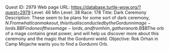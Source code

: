 Quest ID: 2979
Web page URL: https://database.turtle-wow.org/?quest=2979
Level: 46
Min Level: 38
Race: 178
Title: Dark Ceremony
Description: These seem to be plans for some sort of dark ceremony, $N. From what I can make out, this ritual is conducted by the Gordunni mage-lords.$B$BFind one of these mage-lords, and from him, gather an orb.$B$BThe orb of a mage contains great power, and will help us discover more about this ceremony and the magic that the Gordunni wield.
Objective: Rok Orhan in Camp Mojache wants you to find a Gordunni Orb.
